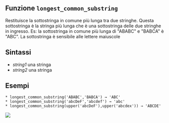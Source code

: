 ## Funzione `longest_common_substring`

Restituisce la sottostringa in comune più lunga tra due stringhe. Questa sottostringa è la stringa più lunga che è una sottostringa delle due stringhe in ingresso. Es: la sottostringa in comune più lunga di "ABABC" e "BABCA" è "ABC". La sottostringa è sensibile alle lettere maiuscole


## Sintassi


* *string1* una stringa
* *string2* una stringa


## Esempi
```
* longest_common_substring('ABABC','BABCA') → 'ABC'
* longest_common_substring('abcDeF','abcdef') → 'abc'
* longest_common_substring(upper('abcDeF'),upper('abcdex')) → 'ABCDE'
```

![](/img/corrispondenza_fuzzy/longest_common_substring1.png)
